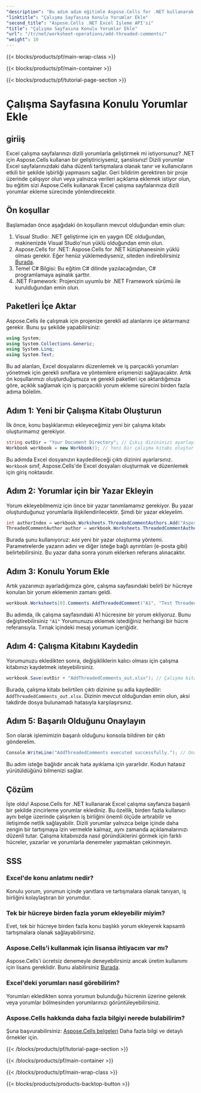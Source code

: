 ```yaml
---
"description": "Bu adım adım eğitimle Aspose.Cells for .NET kullanarak Excel çalışma sayfalarına dizili yorumlar eklemeyi öğrenin. İş birliğini zahmetsizce geliştirin."
"linktitle": "Çalışma Sayfasına Konulu Yorumlar Ekle"
"second_title": "Aspose.Cells .NET Excel İşleme API'si"
"title": "Çalışma Sayfasına Konulu Yorumlar Ekle"
"url": "/tr/net/worksheet-operations/add-threaded-comments/"
"weight": 10
---
```


{{< blocks/products/pf/main-wrap-class >}}

{{< blocks/products/pf/main-container >}}

{{< blocks/products/pf/tutorial-page-section >}}

# Çalışma Sayfasına Konulu Yorumlar Ekle

## giriiş
Excel çalışma sayfalarınızı dizili yorumlarla geliştirmek mi istiyorsunuz? .NET için Aspose.Cells kullanan bir geliştiriciyseniz, şanslısınız! Dizili yorumlar Excel sayfalarınızdaki daha düzenli tartışmalara olanak tanır ve kullanıcıların etkili bir şekilde işbirliği yapmasını sağlar. Geri bildirim gerektiren bir proje üzerinde çalışıyor olun veya yalnızca verileri açıklama eklemek istiyor olun, bu eğitim sizi Aspose.Cells kullanarak Excel çalışma sayfalarınıza dizili yorumlar ekleme sürecinde yönlendirecektir. 
## Ön koşullar
Başlamadan önce aşağıdaki ön koşulların mevcut olduğundan emin olun:
1. Visual Studio: .NET geliştirme için en yaygın IDE olduğundan, makinenizde Visual Studio'nun yüklü olduğundan emin olun.
2. Aspose.Cells for .NET: Aspose.Cells for .NET kütüphanesinin yüklü olması gerekir. Eğer henüz yüklemediyseniz, siteden indirebilirsiniz [Burada](https://releases.aspose.com/cells/net/).
3. Temel C# Bilgisi: Bu eğitim C# dilinde yazılacağından, C# programlamaya aşinalık şarttır.
4. .NET Framework: Projenizin uyumlu bir .NET Framework sürümü ile kurulduğundan emin olun.
## Paketleri İçe Aktar
Aspose.Cells ile çalışmak için projenize gerekli ad alanlarını içe aktarmanız gerekir. Bunu şu şekilde yapabilirsiniz:
```csharp
using System;
using System.Collections.Generic;
using System.Linq;
using System.Text;
```
Bu ad alanları, Excel dosyalarını düzenlemek ve iş parçacıklı yorumları yönetmek için gerekli sınıflara ve yöntemlere erişmenizi sağlayacaktır.
Artık ön koşullarımızı oluşturduğumuza ve gerekli paketleri içe aktardığımıza göre, açıklık sağlamak için iş parçacıklı yorum ekleme sürecini birden fazla adıma bölelim.
## Adım 1: Yeni bir Çalışma Kitabı Oluşturun
İlk önce, konu başlıklarımızı ekleyeceğimiz yeni bir çalışma kitabı oluşturmamız gerekiyor.
```csharp
string outDir = "Your Document Directory"; // Çıkış dizininizi ayarlayın
Workbook workbook = new Workbook(); // Yeni bir çalışma kitabı oluştur
```
Bu adımda Excel dosyanızın kaydedileceği çıktı dizinini ayarlarsınız. `Workbook` sınıf, Aspose.Cells'de Excel dosyaları oluşturmak ve düzenlemek için giriş noktasıdır.
## Adım 2: Yorumlar için bir Yazar Ekleyin
Yorum ekleyebilmemiz için önce bir yazar tanımlamamız gerekiyor. Bu yazar oluşturduğunuz yorumlarla ilişkilendirilecektir. Şimdi bir yazar ekleyelim.
```csharp
int authorIndex = workbook.Worksheets.ThreadedCommentAuthors.Add("Aspose Test", "", ""); // Yazar ekle
ThreadedCommentAuthor author = workbook.Worksheets.ThreadedCommentAuthors[authorIndex]; // Yazarı edinin
```
Burada şunu kullanıyoruz: `Add` yeni bir yazar oluşturma yöntemi. Parametrelerde yazarın adını ve diğer isteğe bağlı ayrıntıları (e-posta gibi) belirtebilirsiniz. Bu yazar daha sonra yorum eklerken referans alınacaktır.
## Adım 3: Konulu Yorum Ekle
Artık yazarımızı ayarladığımıza göre, çalışma sayfasındaki belirli bir hücreye konulan bir yorum eklemenin zamanı geldi. 
```csharp
workbook.Worksheets[0].Comments.AddThreadedComment("A1", "Test Threaded Comment", author); // Konulu yorum ekle
```
Bu adımda, ilk çalışma sayfasındaki A1 hücresine bir yorum ekliyoruz. Bunu değiştirebilirsiniz `"A1"` Yorumunuzu eklemek istediğiniz herhangi bir hücre referansıyla. Tırnak içindeki mesaj yorumun içeriğidir.
## Adım 4: Çalışma Kitabını Kaydedin
Yorumunuzu ekledikten sonra, değişikliklerin kalıcı olması için çalışma kitabınızı kaydetmek isteyebilirsiniz.
```csharp
workbook.Save(outDir + "AddThreadedComments_out.xlsx"); // Çalışma kitabını kaydet
```
Burada, çalışma kitabı belirtilen çıktı dizinine şu adla kaydedilir: `AddThreadedComments_out.xlsx`. Dizinin mevcut olduğundan emin olun, aksi takdirde dosya bulunamadı hatasıyla karşılaşırsınız.
## Adım 5: Başarılı Olduğunu Onaylayın
Son olarak işlemimizin başarılı olduğunu konsola bildiren bir çıktı gönderelim.
```csharp
Console.WriteLine("AddThreadedComments executed successfully."); // Onay mesajı
```
Bu adım isteğe bağlıdır ancak hata ayıklama için yararlıdır. Kodun hatasız yürütüldüğünü bilmenizi sağlar.
## Çözüm
İşte oldu! Aspose.Cells for .NET kullanarak Excel çalışma sayfanıza başarılı bir şekilde zincirleme yorumlar eklediniz. Bu özellik, birden fazla kullanıcı aynı belge üzerinde çalışırken iş birliğini önemli ölçüde artırabilir ve iletişimde netlik sağlayabilir.
Dizili yorumlar yalnızca belge içinde daha zengin bir tartışmaya izin vermekle kalmaz, aynı zamanda açıklamalarınızı düzenli tutar. Çalışma kitabınızda nasıl göründüklerini görmek için farklı hücreler, yazarlar ve yorumlarla denemeler yapmaktan çekinmeyin.
## SSS
### Excel'de konu anlatımı nedir?  
Konulu yorum, yorumun içinde yanıtlara ve tartışmalara olanak tanıyan, iş birliğini kolaylaştıran bir yorumdur.
### Tek bir hücreye birden fazla yorum ekleyebilir miyim?  
Evet, tek bir hücreye birden fazla konu başlıklı yorum ekleyerek kapsamlı tartışmalara olanak sağlayabilirsiniz.
### Aspose.Cells'i kullanmak için lisansa ihtiyacım var mı?  
Aspose.Cells'i ücretsiz denemeyle deneyebilirsiniz ancak üretim kullanımı için lisans gereklidir. Bunu alabilirsiniz [Burada](https://purchase.aspose.com/buy).
### Excel'deki yorumları nasıl görebilirim?  
Yorumları ekledikten sonra yorumun bulunduğu hücrenin üzerine gelerek veya yorumlar bölmesinden yorumlarınızı görüntüleyebilirsiniz.
### Aspose.Cells hakkında daha fazla bilgiyi nerede bulabilirim?  
Şuna başvurabilirsiniz: [Aspose.Cells belgeleri](https://reference.aspose.com/cells/net/) Daha fazla bilgi ve detaylı örnekler için.

{{< /blocks/products/pf/tutorial-page-section >}}

{{< /blocks/products/pf/main-container >}}

{{< /blocks/products/pf/main-wrap-class >}}

{{< blocks/products/products-backtop-button >}}